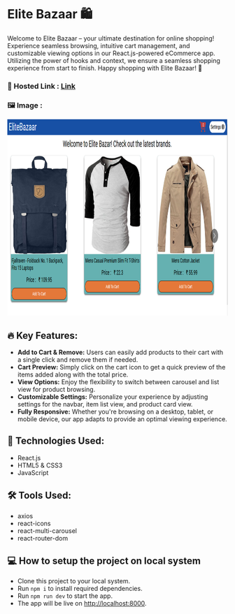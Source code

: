 # Elite Bazaar 🛍

Welcome to Elite Bazaar – your ultimate destination for online shopping! Experience seamless browsing, intuitive cart management, and customizable viewing options in our React.js-powered eCommerce app. Utilizing the power of hooks and context, we ensure a seamless shopping experience from start to finish. Happy shopping with Elite Bazaar! 🎉 

### 🔗 Hosted Link : [Link](https://pine-elite-bazaar.netlify.app/)

### 🖼 Image :
<img src="./Image/EliteBazaar.png"  width="680" height="450" >

## 🔥 Key Features:

- <b>Add to Cart & Remove:</b> Users can easily add products to their cart with a single click and remove them if needed.
- <b>Cart Preview:</b> Simply click on the cart icon to get a quick preview of the items added along with the total price.
- <b>View Options:</b> Enjoy the flexibility to switch between carousel and list view for product browsing.
- <b>Customizable Settings:</b> Personalize your experience by adjusting settings for the navbar, item list view, and product card view.
- <b>Fully Responsive:</b> Whether you're browsing on a desktop, tablet, or mobile device, our app adapts to provide an optimal viewing experience.

##  🚀 Technologies Used:

- React.js
- HTML5 & CSS3
- JavaScript

## 🛠 Tools Used:

- axios
- react-icons
- react-multi-carousel
- react-router-dom

## 💻 How to setup the project on local system
- Clone this project to your local system.
- Run `npm i` to install required dependencies.
- Run `npm run dev` to start the app.
- The app will be live on [http://localhost:8000](http://localhost:8000).

